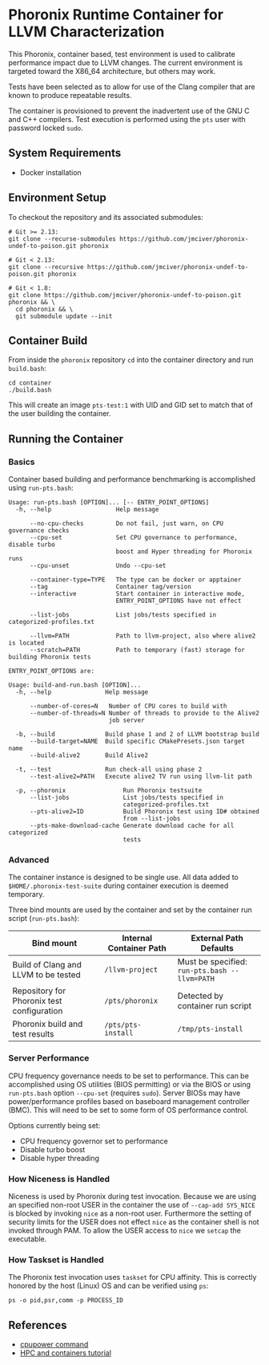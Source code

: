 # Phoronix Runtime Container for LLVM Characterization

This Phoronix, container based, test environment is used to calibrate
performance impact due to LLVM changes. The current environment is targeted
toward the X86_64 architecture, but others may work.

Tests have been selected as to allow for use of the Clang compiler that are known
to produce repeatable results.

The container is provisioned to prevent the inadvertent use of the GNU C and C++
compilers. Test execution is performed using the `pts` user with password locked
`sudo`.

## System Requirements

* Docker installation

## Environment Setup

To checkout the repository and its associated submodules:
```
# Git >= 2.13:
git clone --recurse-submodules https://github.com/jmciver/phoronix-undef-to-poison.git phoronix

# Git < 2.13:
git clone --recursive https://github.com/jmciver/phoronix-undef-to-poison.git phoronix

# Git < 1.8:
git clone https://github.com/jmciver/phoronix-undef-to-poison.git phoronix && \
  cd phoronix && \
  git submodule update --init
```

## Container Build

From inside the `phoronix` repository `cd` into the container directory
and run `build.bash`:

```
cd container
./build.bash
```

This will create an image `pts-test:1` with UID and GID set to match that of the
user building the container.

## Running the Container

### Basics
Container based building and performance benchmarking is accomplished using
`run-pts.bash`:
```
Usage: run-pts.bash [OPTION]... [-- ENTRY_POINT_OPTIONS]
  -h, --help                  Help message

      --no-cpu-checks         Do not fail, just warn, on CPU governance checks
      --cpu-set               Set CPU governance to performance, disable turbo
                              boost and Hyper threading for Phoronix runs
      --cpu-unset             Undo --cpu-set

      --container-type=TYPE   The type can be docker or apptainer
      --tag                   Container tag/version
      --interactive           Start container in interactive mode,
                              ENTRY_POINT_OPTIONS have not effect

      --list-jobs             List jobs/tests specified in categorized-profiles.txt

      --llvm=PATH             Path to llvm-project, also where alive2 is located
      --scratch=PATH          Path to temporary (fast) storage for building Phoronix tests

ENTRY_POINT_OPTIONS are:

Usage: build-and-run.bash [OPTION]...
  -h, --help               Help message

      --number-of-cores=N   Number of CPU cores to build with
      --number-of-threads=N Number of threads to provide to the Alive2
                            job server

  -b, --build              Build phase 1 and 2 of LLVM bootstrap build
      --build-target=NAME  Build specific CMakePresets.json target name
      --build-alive2       Build Alive2

  -t, --test               Run check-all using phase 2
      --test-alive2=PATH   Execute alive2 TV run using llvm-lit path

  -p, --phoronix                Run Phoronix testsuite
      --list-jobs               List jobs/tests specified in
                                categorized-profiles.txt
      --pts-alive2=ID           Build Phoronix test using ID# obtained
                                from --list-jobs
      --pts-make-download-cache Generate download cache for all categorized
                                tests
```

### Advanced

The container instance is designed to be single use. All data added to
`$HOME/.phoronix-test-suite` during container execution is deemed
temporary.

Three bind mounts are used by the container and set by the container run script
(`run-pts.bash`):

| Bind mount | Internal Container Path | External Path Defaults |
| ---------- | ----------------------- | ---------------------- |
| Build of Clang and LLVM to be tested | `/llvm-project` | Must be specified: `run-pts.bash --llvm=PATH`|
| Repository for Phoronix test configuration | `/pts/phoronix` | Detected by container run script |
| Phoronix build and test results | `/pts/pts-install` | `/tmp/pts-install` |

### Server Performance

CPU frequency governance needs to be set to performance. This can be
accomplished using OS utilities (BIOS permitting) or via the BIOS or using
`run-pts.bash` option `--cpu-set` (requires `sudo`). Server BIOSs may have
power/performance profiles based on baseboard management controller (BMC). This
will need to be set to some form of OS performance control.

Options currently being set:
* CPU frequency governor set to performance
* Disable turbo boost
* Disable hyper threading

### How Niceness is Handled

Niceness is used by Phoronix during test invocation. Because we are using an
specified non-root USER in the container the use of `--cap-add SYS_NICE` is
blocked by invoking `nice` as a non-root user. Furthermore the setting of
security limits for the USER does not effect `nice` as the container shell is
not invoked through PAM. To allow the USER access to `nice` we `setcap` the
executable.

### How Taskset is Handled

The Phoronix test invocation uses `taskset` for CPU affinity. This is correctly
honored by the host (Linux) OS and can be verified using `ps`:

```
ps -o pid,psr,comm -p PROCESS_ID
```

## References

* [cpupower command](https://wiki.archlinux.org/title/CPU_frequency_scaling)
* [HPC and containers tutorial](https://containers-at-tacc.readthedocs.io/en/latest/containers/00.overview.html)